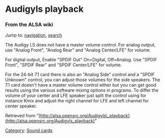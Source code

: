 Audigyls playback
=================

### From the ALSA wiki

Jump to: [navigation](#mw-head), [search](#p-search)

The Audigy LS does not have a master volume control. For analog output,
use "Analog Front", "Analog Rear" and "Analog Center/LFE" for volume.

For digital output, Enable "SPDIF Out" On=Digital, Off=Analog. Use
"SPDIF Front", "SPDIF Rear" and "SPDIF Center/LFE" for volume.

For the 24-bit 7.1 card there is also an "Analog Side" control and a
"SPDIF Unknown" control, you can adjust those volumes for the side
speakers. The 7.1 card doesn't have a master volume control either but
you can get good results using the various software mixing options in
programs. To differ the volume of your center and LFE speaker just split
the control using for instance Kmix and adjust the right channel for LFE
and left channel for center speaker.

Retrieved from
"[http://alsa.opensrc.org/Audigyls\_playback](http://alsa.opensrc.org/Audigyls_playback)"

[Category](/Special:Categories "Special:Categories"): [Sound
cards](/Category:Sound_cards "Category:Sound cards")

